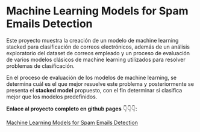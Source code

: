 # Machine Learning Models for Spam Emails Detection

Este proyecto muestra la creación de un modelo de machine learning stacked para clasificación de correos electrónicos, además de un análisis exploratorio del dataset de correos empleado y un proceso de evaluación de varios modelos clásicos de machine learning utilizados para resolver problemas de clasificación.

En el proceso de evaluación de los modelos de machine learning, se determina cuál es el que mejor resuelve este problema y posteriormente se presenta el **stacked model** propuesto, con el fin determinar si clasifica mejor que los modelos predefinidos.

**Enlace al proyecto completo en github pages** 👇👇👇:

[Machine Learning Models for Spam Emails Detection](https://martinmjal.github.io/jbook_ml202330/)

